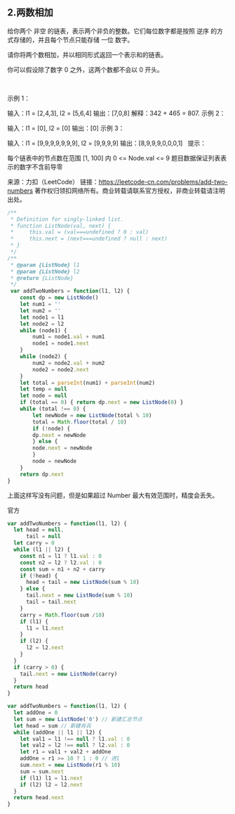 ## 2.两数相加

给你两个 非空 的链表，表示两个非负的整数。它们每位数字都是按照 逆序 的方式存储的，并且每个节点只能存储 一位 数字。

请你将两个数相加，并以相同形式返回一个表示和的链表。

你可以假设除了数字 0 之外，这两个数都不会以 0 开头。

 

示例 1：


输入：l1 = [2,4,3], l2 = [5,6,4]
输出：[7,0,8]
解释：342 + 465 = 807.
示例 2：

输入：l1 = [0], l2 = [0]
输出：[0]
示例 3：

输入：l1 = [9,9,9,9,9,9,9], l2 = [9,9,9,9]
输出：[8,9,9,9,0,0,0,1]
 
提示：

每个链表中的节点数在范围 [1, 100] 内
0 <= Node.val <= 9
题目数据保证列表表示的数字不含前导零

来源：力扣（LeetCode）
链接：https://leetcode-cn.com/problems/add-two-numbers
著作权归领扣网络所有。商业转载请联系官方授权，非商业转载请注明出处。

```js
/**
 * Definition for singly-linked list.
 * function ListNode(val, next) {
 *     this.val = (val===undefined ? 0 : val)
 *     this.next = (next===undefined ? null : next)
 * }
 */
/**
 * @param {ListNode} l1
 * @param {ListNode} l2
 * @return {ListNode}
 */
 var addTwoNumbers = function(l1, l2) {
    const dp = new ListNode()
    let num1 = ''
    let num2 = ''
    let node1 = l1
    let node2 = l2
    while (node1) {
        num1 = node1.val + num1
        node1 = node1.next
    }
    while (node2) {
        num2 = node2.val + num2
        node2 = node2.next
    }
    let total = parseInt(num1) + parseInt(num2)
    let temp = null
    let node = null
    if (total == 0) { return dp.next = new ListNode(0) }
    while (total !== 0) {
        let newNode = new ListNode(total % 10)
        total = Math.floor(total / 10)
        if (!node) {
        dp.next = newNode
        } else {
        node.next = newNode
        }
        node = newNode
    }
    return dp.next
}
```

上面这样写没有问题，但是如果超过 Number 最大有效范围时，精度会丢失。

官方
```js
var addTwoNumbers = function(l1, l2) {
  let head = null,
      tail = null
  let carry = 0
  while (l1 || l2) {
    const n1 = l1 ? l1.val : 0
    const n2 = l2 ? l2.val : 0
    const sum = n1 + n2 + carry
    if (!head) {
      head = tail = new ListNode(sum % 10)
    } else {
      tail.next = new ListNode(sum % 10)
      tail = tail.next
    }
    carry = Math.floor(sum /10)
    if (l1) {
      l1 = l1.next
    }
    if (l2) {
      l2 = l2.next
    }
  }
  if (carry > 0) {
    tail.next = new ListNode(carry)
  }
  return head
}
```

```js
var addTwoNumbers = function(l1, l2) {
  let addOne = 0
  let sum = new ListNode('0') // 新建汇总节点
  let head = sum // 新建肖兵
  while (addOne || l1 || l2) {
    let val1 = l1 !== null ? l1.val : 0
    let val2 = l2 !== null ? l2.val : 0
    let r1 = val1 + val2 + addOne
    addOne = r1 >= 10 ? 1 : 0 // 进1
    sum.next = new ListNode(r1 % 10)
    sum = sum.next
    if (l1) l1 = l1.next
    if (l2) l2 = l2.next
  }
  return head.next
}
```